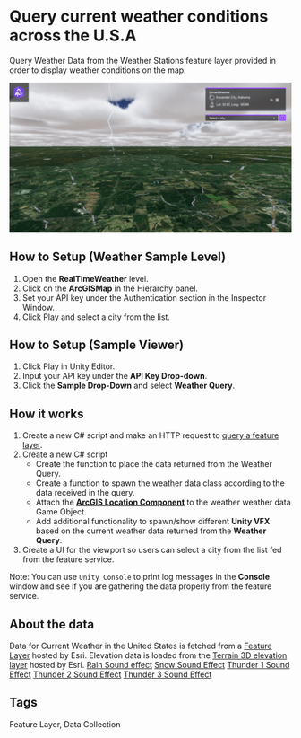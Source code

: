 # Query current weather conditions across the U.S.A

Query Weather Data from the Weather Stations feature layer provided in order to display weather conditions on the map.

![Image of Weather Sample](Weather.png)

## How to Setup (Weather Sample Level)

1. Open the **RealTimeWeather** level.
2. Click on the **ArcGISMap** in the Hierarchy panel.
3. Set your API key under the Authentication section in the Inspector Window.
4. Click Play and select a city from the list.

## How to Setup (Sample Viewer)

1. Click Play in Unity Editor.
2. Input your API key under the **API Key Drop-down**.
3. Click the **Sample Drop-Down** and select **Weather Query**.

## How it works

1. Create a new C# script and make an HTTP request to [query a feature layer](https://developers.arcgis.com/rest/services-reference/enterprise/query-feature-service-.htm). 
2. Create a new C# script
   - Create the function to place the data returned from the Weather Query.
   - Create a function to spawn the weather data class according to the data received in the query.
   - Attach the [**ArcGIS Location Component**](https://developers.arcgis.com/unreal-engine/maps/location-component/) to the weather weather data Game Object.
   - Add additional functionality to spawn/show different **Unity VFX** based on the current weather data returned from the **Weather Query**.
3. Create a UI for the viewport so users can select a city from the list fed from the feature service.

Note: You can use `Unity Console` to print log messages in the **Console** window and see if you are gathering the data properly from the feature service.

## About the data

Data for Current Weather in the United States is fetched from a [Feature Layer](https://services9.arcgis.com/RHVPKKiFTONKtxq3/ArcGIS/rest/services/NOAA_METAR_current_wind_speed_direction_v1/FeatureServer/0) hosted by Esri.
Elevation data is loaded from the [Terrain 3D elevation layer](https://www.arcgis.com/home/item.html?id=7029fb60158543ad845c7e1527af11e4) hosted by Esri.
[Rain Sound effect](https://pixabay.com/sound-effects/soft-rain-ambient-111154/)
[Snow Sound Effect](https://pixabay.com/sound-effects/wind-artic-cold-6195/)
[Thunder 1 Sound Effect](https://pixabay.com/sound-effects/thunder-25689/)
[Thunder 2 Sound Effect](https://pixabay.com/sound-effects/thunder-big-30291/)
[Thunder 3 Sound Effect](https://pixabay.com/sound-effects/thunder-124463/)

## Tags

Feature Layer, Data Collection
